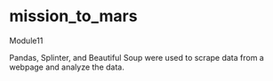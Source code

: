 # mission_to_mars
Module11

Pandas, Splinter, and Beautiful Soup were used to scrape data from a webpage and analyze the data.

